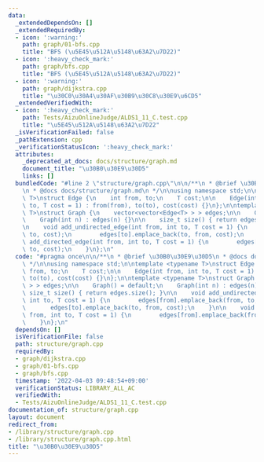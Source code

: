 ```yaml
---
data:
  _extendedDependsOn: []
  _extendedRequiredBy:
  - icon: ':warning:'
    path: graph/01-bfs.cpp
    title: "BFS (\u5E45\u512A\u5148\u63A2\u7D22)"
  - icon: ':heavy_check_mark:'
    path: graph/bfs.cpp
    title: "BFS (\u5E45\u512A\u5148\u63A2\u7D22)"
  - icon: ':warning:'
    path: graph/dijkstra.cpp
    title: "\u30C0\u30A4\u30AF\u30B9\u30C8\u30E9\u6CD5"
  _extendedVerifiedWith:
  - icon: ':heavy_check_mark:'
    path: Tests/AizuOnlineJudge/ALDS1_11_C.test.cpp
    title: "\u5E45\u512A\u5148\u63A2\u7D22"
  _isVerificationFailed: false
  _pathExtension: cpp
  _verificationStatusIcon: ':heavy_check_mark:'
  attributes:
    _deprecated_at_docs: docs/structure/graph.md
    document_title: "\u30B0\u30E9\u30D5"
    links: []
  bundledCode: "#line 2 \"structure/graph.cpp\"\n\n/**\n * @brief \u30B0\u30E9\u30D5\
    \n * @docs docs/structure/graph.md\n */\n\nusing namespace std;\n\ntemplate <typename\
    \ T>\nstruct Edge {\n    int from, to;\n    T cost;\n\n    Edge(int from, int\
    \ to, T cost = 1) : from(from), to(to), cost(cost) {}\n};\n\ntemplate <typename\
    \ T>\nstruct Graph {\n    vector<vector<Edge<T> > > edges;\n\n    Graph() = default;\n\
    \    Graph(int n) : edges(n) {}\n\n    size_t size() { return edges.size(); }\n\
    \n    void add_undirected_edge(int from, int to, T cost = 1) {\n        edges[from].emplace_back(from,\
    \ to, cost);\n        edges[to].emplace_back(to, from, cost);\n    }\n\n    void\
    \ add_directed_edge(int from, int to, T cost = 1) {\n        edges[from].emplace_back(from,\
    \ to, cost);\n    }\n};\n"
  code: "#pragma once\n\n/**\n * @brief \u30B0\u30E9\u30D5\n * @docs docs/structure/graph.md\n\
    \ */\n\nusing namespace std;\n\ntemplate <typename T>\nstruct Edge {\n    int\
    \ from, to;\n    T cost;\n\n    Edge(int from, int to, T cost = 1) : from(from),\
    \ to(to), cost(cost) {}\n};\n\ntemplate <typename T>\nstruct Graph {\n    vector<vector<Edge<T>\
    \ > > edges;\n\n    Graph() = default;\n    Graph(int n) : edges(n) {}\n\n   \
    \ size_t size() { return edges.size(); }\n\n    void add_undirected_edge(int from,\
    \ int to, T cost = 1) {\n        edges[from].emplace_back(from, to, cost);\n \
    \       edges[to].emplace_back(to, from, cost);\n    }\n\n    void add_directed_edge(int\
    \ from, int to, T cost = 1) {\n        edges[from].emplace_back(from, to, cost);\n\
    \    }\n};\n"
  dependsOn: []
  isVerificationFile: false
  path: structure/graph.cpp
  requiredBy:
  - graph/dijkstra.cpp
  - graph/01-bfs.cpp
  - graph/bfs.cpp
  timestamp: '2022-04-03 09:48:54+09:00'
  verificationStatus: LIBRARY_ALL_AC
  verifiedWith:
  - Tests/AizuOnlineJudge/ALDS1_11_C.test.cpp
documentation_of: structure/graph.cpp
layout: document
redirect_from:
- /library/structure/graph.cpp
- /library/structure/graph.cpp.html
title: "\u30B0\u30E9\u30D5"
---
```


